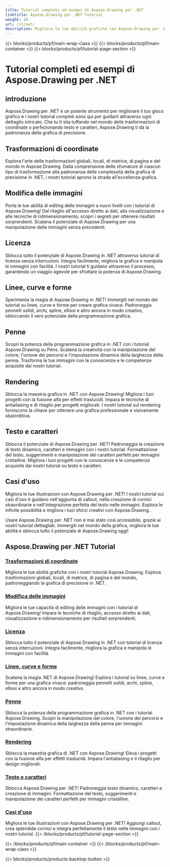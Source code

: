 ```yaml
---
title: Tutorial completi ed esempi di Aspose.Drawing per .NET
linktitle: Aspose.Drawing per .NET Tutorial
weight: 10
url: /it/net/
description: Migliora le tue abilità grafiche con Aspose.Drawing per .NET! Dalle trasformazioni precise delle coordinate al testo e ai caratteri dinamici, i nostri tutorial sbloccano tutto il potenziale della grafica.
---
```


{{< blocks/products/pf/main-wrap-class >}}
{{< blocks/products/pf/main-container >}}
{{< blocks/products/pf/tutorial-page-section >}}

# Tutorial completi ed esempi di Aspose.Drawing per .NET


## introduzione

Aspose.Drawing per .NET è un potente strumento per migliorare il tuo gioco grafico e i nostri tutorial completi sono qui per guidarti attraverso ogni dettaglio intricato. Che tu ti stia tuffando nel mondo delle trasformazioni di coordinate o perfezionando testo e caratteri, Aspose.Drawing ti dà la padronanza della grafica di precisione.

## Trasformazioni di coordinate
Esplora l'arte delle trasformazioni globali, locali, di matrice, di pagina e del mondo in Aspose.Drawing. Dalla comprensione delle sfumature di ciascun tipo di trasformazione alla padronanza delle complessità della grafica di precisione in .NET, i nostri tutorial aprono la strada all'eccellenza grafica.

## Modifica delle immagini
Porta le tue abilità di editing delle immagini a nuovi livelli con i tutorial di Aspose.Drawing! Dal ritaglio all'accesso diretto ai dati, alla visualizzazione e alle tecniche di ridimensionamento, scopri i segreti per ottenere risultati sorprendenti. Scatena il potenziale di Aspose.Drawing per una manipolazione delle immagini senza precedenti.

## Licenza
Sblocca tutto il potenziale di Aspose.Drawing in .NET attraverso tutorial di licenza senza interruzioni. Integra facilmente, migliora la grafica e manipola le immagini con facilità. I nostri tutorial ti guidano attraverso il processo, garantendo un viaggio agevole per sfruttare la potenza di Aspose.Drawing.

## Linee, curve e forme
Sperimenta la magia di Aspose.Drawing in .NET! Immergiti nel mondo dei tutorial su linee, curve e forme per creare grafica vivace. Padroneggia pennelli solidi, archi, spline, ellissi e altro ancora in modo creativo, sbloccando il vero potenziale della programmazione grafica.

## Penne
Scopri la potenza della programmazione grafica in .NET con i tutorial Aspose.Drawing su Pens. Scatena la creatività con la manipolazione del colore, l'unione dei percorsi e l'impostazione dinamica della larghezza della penna. Trasforma le tue immagini con le conoscenze e le competenze acquisite dai nostri tutorial.

## Rendering
Sblocca la maestria grafica in .NET con Aspose.Drawing! Migliora i tuoi progetti con la fusione alfa per effetti traslucidi. Impara le tecniche di antialiasing e di ritaglio per progetti migliorati. I nostri tutorial sul rendering forniscono la chiave per ottenere una grafica professionale e visivamente sbalorditiva.

## Testo e caratteri
Sblocca il potenziale di Aspose.Drawing per .NET! Padroneggia la creazione di testo dinamico, caratteri e immagini con i nostri tutorial. Formattazione del testo, suggerimenti e manipolazione dei caratteri perfetti per immagini cristalline. Migliora i tuoi progetti con le conoscenze e le competenze acquisite dai nostri tutorial su testo e caratteri.

## Casi d'uso
Migliora le tue illustrazioni con Aspose.Drawing per .NET! I nostri tutorial sui casi d'uso ti guidano nell'aggiunta di callout, nella creazione di cornici straordinarie e nell'integrazione perfetta del testo nelle immagini. Esplora le infinite possibilità e migliora i tuoi sforzi creativi con Aspose.Drawing.

Usare Aspose.Drawing per .NET non è mai stato così accessibile, grazie ai nostri tutorial dettagliati. Immergiti nel mondo della grafica, migliora le tue abilità e sblocca tutto il potenziale di Aspose.Drawing oggi!

## Aspose.Drawing per .NET Tutorial
### [Trasformazioni di coordinate](./coordinate-transformations/)
Migliora le tue abilità grafiche con i nostri tutorial Aspose.Drawing. Esplora trasformazioni globali, locali, di matrice, di pagina e del mondo, padroneggiando la grafica di precisione in .NET.
### [Modifica delle immagini](./image-editing/)
Migliora le tue capacità di editing delle immagini con i tutorial di Aspose.Drawing! Impara le tecniche di ritaglio, accesso diretto ai dati, visualizzazione e ridimensionamento per risultati sorprendenti.
### [Licenza](./licensing/)
Sblocca tutto il potenziale di Aspose.Drawing in .NET con tutorial di licenza senza interruzioni. Integra facilmente, migliora la grafica e manipola le immagini con facilità.
### [Linee, curve e forme](./lines-curves-and-shapes/)
Scatena la magia .NET di Aspose.Drawing! Esplora i tutorial su linee, curve e forme per una grafica vivace: padroneggia pennelli solidi, archi, spline, ellissi e altro ancora in modo creativo.
### [Penne](./pens/)
Sblocca la potenza della programmazione grafica in .NET con i tutorial Aspose.Drawing. Scopri la manipolazione del colore, l'unione dei percorsi e l'impostazione dinamica della larghezza della penna per immagini straordinarie.
### [Rendering](./rendering/)
Sblocca la maestria grafica di .NET con Aspose.Drawing! Eleva i progetti con la fusione alfa per effetti traslucidi. Impara l'antialiasing e il ritaglio per design migliorati.
### [Testo e caratteri](./text-and-fonts/)
Sblocca Aspose.Drawing per .NET! Padroneggia testo dinamico, caratteri e creazione di immagini. Formattazione del testo, suggerimenti e manipolazione dei caratteri perfetti per immagini cristalline.
### [Casi d'uso](./use-cases/)
Migliora le tue illustrazioni con Aspose.Drawing per .NET! Aggiungi callout, crea splendide cornici e integra perfettamente il testo nelle immagini con i nostri tutorial.
{{< /blocks/products/pf/tutorial-page-section >}}

{{< /blocks/products/pf/main-container >}}
{{< /blocks/products/pf/main-wrap-class >}}

{{< blocks/products/products-backtop-button >}}
